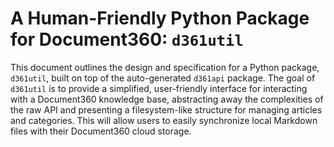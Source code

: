 # A Human-Friendly Python Package for Document360: `d361util`

This document outlines the design and specification for a Python package, `d361util`, built on top of the auto-generated `d361api` package.  The goal of `d361util` is to provide a simplified, user-friendly interface for interacting with a Document360 knowledge base, abstracting away the complexities of the raw API and presenting a filesystem-like structure for managing articles and categories. This will allow users to easily synchronize local Markdown files with their Document360 cloud storage.


